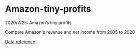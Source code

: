# Amazon-tiny-profits
2020/W25: Amazon’s tiny profits

Compare Amazon's revenue and net income from 2005 to 2020

[Data reference](https://data.world/makeovermonday/2020w25-amazons-tiny-profits-explained)
